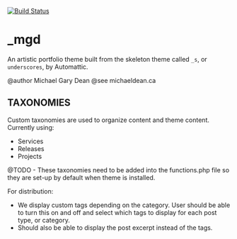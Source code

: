 [![Build Status](https://travis-ci.org/Automattic/_s.svg?branch=master)](https://travis-ci.org/Automattic/_s)

_mgd
===

An artistic portfolio theme built from the skeleton theme called `_s`, or `underscores`, by Automattic.

@author Michael Gary Dean
@see    michaeldean.ca

TAXONOMIES
---------------

Custom taxonomies are used to organize content and theme content. Currently using:

- Services
- Releases
- Projects

@TODO - These taxonomies need to be added into the functions.php file so they are set-up by default when theme is installed.

For distribution:
- We display custom tags depending on the category. User should be able to turn this on and off and select which tags to display for each post type, or category.
- Should also be able to display the post excerpt instead of the tags.
